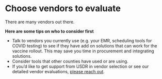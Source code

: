 # Choose vendors to evaluate

There are many vendors out there.

**Here are some tips on who to consider first**

* Talk to vendors you currently use \(e.g. your EMR, scheduling tools for COVID testing\) to see if they have add on solutions that can work for the vaccine rollout. This may save you time in procurement and integrating solutions.
* Consider tools that other counties have used or are using.
* If you’d like to get support from USDR in vendor selection or see our detailed vendor evaluations, [please reach out](https://www.usdigitalresponse.org/request-help/).   



